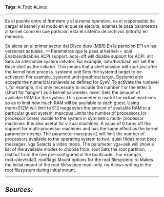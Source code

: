 **Tags:** #_Todo 
#Linux
- - -
Es el puente entre el firmware y el sistema operativo, es el responsable de cargar el kernel y el modo en el que se ejecuta, ademas  le pasa parametros al kernel como en que particion esta el sistema de archivos (intrafs) en memoria. 

Se aloca en el primer sector del Disco duro (MBR)
En la partición EFI en las versiones actuales.
==Parametros que le pasa al kernel==
acpi
Enables/disables ACPI support. acpi=off will disable support for ACPI.
init
Sets an alternative system initiator. For example, init=/bin/bash will set the Bash shell as the
initiator. This means that a shell session will start just after the kernel boot process.
systemd.unit
Sets the systemd target to be activated. For example, systemd.unit=graphical.target.
Systemd also accepts the numerical runlevels as defined for SysV. To activate the runlevel 1, for
example, it is only necessary to include the number 1 or the letter S (short for “single”) as a
kernel parameter.
mem:
Sets the amount of available RAM for the system. This parameter is useful for virtual machines
so as to limit how much RAM will be available to each guest. Using mem=512M will limit to 512
megabytes the amount of available RAM to a particular guest system.
maxcpus
Limits the number of processors (or processor cores) visible to the system in symmetric multi-
processor machines. It is also useful for virtual machines. A value of 0 turns off the support for
multi-processor machines and has the same effect as the kernel parameter nosmp. The
parameter maxcpus=2 will limit the number of processors available to the operating system to
two.
quiet
Hides most boot messages.
vga
Selects a video mode. The parameter vga=ask will show a list of the available modes to choose
from.
root
Sets the root partition, distinct from the one pre-configured in the bootloader. For example,
root=/dev/sda3.
rootflags
Mount options for the root filesystem.
ro
Makes the initial mount of the root filesystem read-only.
rw
Allows writing in the root filesystem during initial mount.
- - - 
## ***Sources:***
